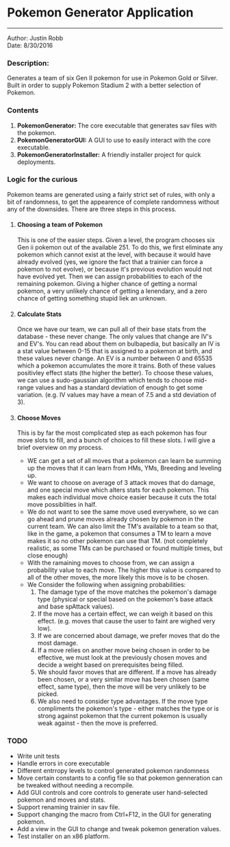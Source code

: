 <h1>Pokemon Generator Application</h1>
<hr />

Author: Justin Robb <br>
Date: 8/30/2016

<h3>Description:</h3>
Generates a team of six Gen II pokemon for use in Pokemon Gold or Silver.
Built in order to supply Pokemon Stadium 2 with a better selection of Pokemon.

<h3>Contents</h3>
<ol>
    <li><b>PokemonGenerator:</b> The core executable that generates sav files with the pokemon.</li>
    <li><b>PokemonGeneratorGUI:</b> A GUI to use to easily interact with the core executable.</li>
    <li><b>PokemonGeneratorInstaller:</b> A friendly installer project for quick deployments.</li>
</ol>

<h3>Logic for the curious</h3>
<p>
    Pokemon teams are generated using a fairly strict set of rules, with only a bit of randomness,
    to get the appearence of complete randomness without any of the downsides. There are three steps in this process.
</p>
<ol>
    <li>
        <h4>Choosing a team of Pokemon</h4>
        <p>
            This is one of the easier steps. Given a level,
            the program chooses six Gen ii pokemon out of the available 251.
            To do this, we first eliminate any pokemon which cannot exist at the level,
            with because it would have already evolved
            (yes, we ignore the fact that a trainier can force a pokemon to not evolve), or because it's previous evolution
            would not have evolved yet. Then we can assign probabilities to each of the remaining pokemon.
            Giving a higher chance of getting a normal pokemon, a very unlikely chance of getting a lenendary, and a zero
            chance of getting something  stupid liek an unknown.
        </p>
    </li>
    <li>
        <h4>Calculate Stats</h4>
        <p>
            Once we have our team, we can pull all of their base stats from the database - these never change. The only
            values that change are IV's and EV's. You can read about them on bulbapedia, but basically an IV is a
            stat value between 0-15 that is assigned to a pokemon at birth, and these values never change. An EV is a
            number between 0 and 65535 which a pokemon accumulates the more it trains. Both of these values positivley
            effect stats (the higher the better). To choose these values, we can use a sudo-gaussian algorithm which
            tends to choose mid-range values and has a standard deviation of enough to get some variation.
            (e.g. IV values may have a mean of 7.5 and a std deviation of 3).
        </p>
    </li>
    <li>
        <h4>Choose Moves</h4>
        <p>
            This is by far the most complicated step as each pokemon has four move slots to fill, and a bunch of choices
            to fill these slots. I will give a brief overview on my process.
            <ul>
                <li>
                    WE can get a set of all moves that a pokemon can learn be summing up the
                    moves that it can learn from HMs, YMs, Breeding and leveling up.
                </li>
                <li>
                    We want to choose on average of 3 attack moves that do damage,
                    and one special move which alters stats for each pokemon.
                    This makes each individual move choice easier because it cuts the total move possiblities in half.
                </li>
                <li>
                    We do not want to see the same move used everywhere, so we can go ahead and prune moves already chosen by
                    pokemon in the current team. We can also limit the TM's available to a team so that, like in the game, a pokemon
                    that consumes a TM to learn a move makes it so no other pokemon can use that TM. (not completely realistic, as some
                    TMs can be purchased or found multiple times, but close enough)
                </li>
                <li>
                    With the ramaining moves to choose from, we can assign a probability value to each move.
                    The higher this value is compared to all of the other moves, the more likely this move is to be chosen.
                </li>
                <li>
                    We Consider the following when assigning probabilities:
                    <ol>
                        <li>
                            The damage type of the move matches the pokemon's damage type
                            (physical or special based on the pokemon's base attack and base spAttack values).
                        </li>
                        <li>
                            If the move has a certain effect, we can weigh it based on this effect.
                            (e.g. moves that cause the user to faint are wighed very low).
                        </li>
                        <li>
                            If we are concerned about damage, we prefer moves that do the most damage.
                        </li>
                        <li>
                            If a move relies on another move being chosen in order to be effective,
                            we must look at the previously chosen moves and decide a weight based on prerequisites being filled.
                        </li>
                        <li>
                            We should favor moves that are different. If a move has already been chosen,
                            or a very simliar move has been chosen (same effect, same type),
                            then the move will be very unlikely to be picked.
                        </li>
                        <li>
                            We also need to consider type advantages. If the move type compliments the pokemon's type
                             - either matches the type or is strong against pokemon that the current pokemon is usually weak against -
                            then the move is preferred.
                        </li>
                    </ol>
                </li>
            </ul>
        </p>
    </li>
</ol>



<h3>TODO</h3>
<ul>
    <li>Write unit tests</li>
    <li>Handle errors in core executable</li>
    <li>Different entrropy levels to control generated pokemon randomness</li>
    <li>Move certain constants to a config file so that pokemon genneration can be tweaked without needing a recompile.</li>
    <li>Add GUI controls and core controls to generate user hand-selected pokemon and moves and stats.</li>
    <li>Support renaming trainier in sav file.</li>
    <li>Support changing the macro from Ctrl+F12, in the GUI for generating pokemon.</li>
    <li>Add a view in the GUI to change and tweak pokemon generation values.</li>
    <li>Test installer on an x86 platform.</li>
</ul>